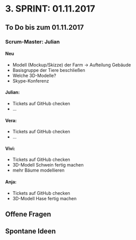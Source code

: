 # 3. SPRINT: 01.11.2017
## To Do bis zum 01.11.2017
### Scrum-Master: Julian

#### Neu
* Modell (Mockup/Skizze) der Farm -> Aufteilung Gebäude
* Basisgruppe der Tiere beschließen
* Welche 3D-Modelle?
* Skype-Konferenz

#### Julian:
* Tickets auf GitHub checken
* ...

#### Vera:
* Tickets auf GitHub checken
* ...

#### Vivi:
* Tickets auf GitHub checken
* 3D-Modell Schwein fertig machen
* mehr Bäume modellieren

#### Anja:
* Tickets auf GitHub checken
* 3D-Modell Hase fertig machen


## Offene Fragen

## Spontane Ideen
